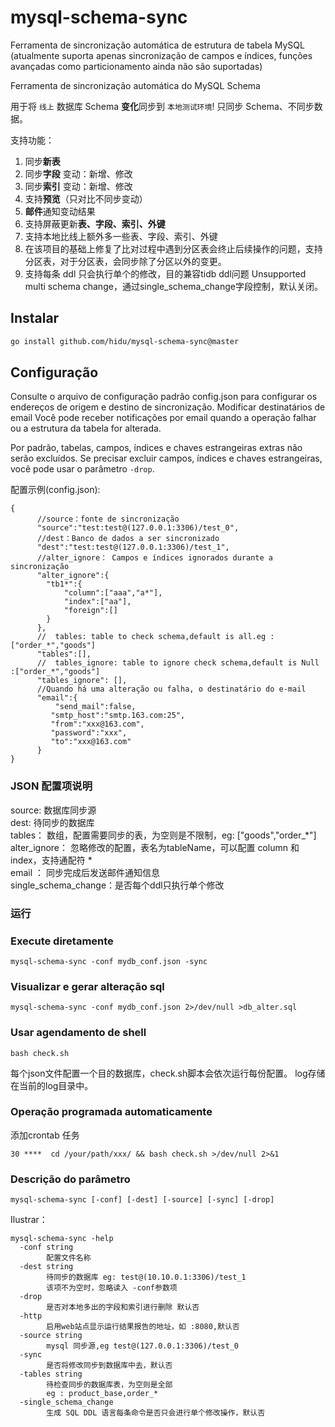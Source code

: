# mysql-schema-sync

Ferramenta de sincronização automática de estrutura de tabela MySQL (atualmente suporta apenas sincronização de campos e índices, funções avançadas como particionamento ainda não são suportadas)

Ferramenta de sincronização automática do MySQL Schema  

用于将 `线上` 数据库 Schema **变化**同步到 `本地测试环境`!
只同步 Schema、不同步数据。

支持功能：  

1. 同步**新表**  
2. 同步**字段** 变动：新增、修改  
3. 同步**索引** 变动：新增、修改
4. 支持**预览**（只对比不同步变动）  
5. **邮件**通知变动结果
6. 支持屏蔽更新**表、字段、索引、外键**  
7. 支持本地比线上额外多一些表、字段、索引、外键
8. 在该项目的基础上修复了比对过程中遇到分区表会终止后续操作的问题，支持分区表，对于分区表，会同步除了分区以外的变更。
9. 支持每条 ddl 只会执行单个的修改，目的兼容tidb ddl问题 Unsupported multi schema change，通过single_schema_change字段控制，默认关闭。

## Instalar

```bash
go install github.com/hidu/mysql-schema-sync@master
```

## Configuração

Consulte o arquivo de configuração padrão config.json para configurar os endereços de origem e destino de sincronização.
Modificar destinatários de email Você pode receber notificações por email quando a operação falhar ou a estrutura da tabela for alterada.  

Por padrão, tabelas, campos, índices e chaves estrangeiras extras não serão excluídos. Se precisar excluir campos, índices e chaves estrangeiras, você pode usar o parâmetro `-drop`.

配置示例(config.json):  

```
{
      //source：fonte de sincronização
      "source":"test:test@(127.0.0.1:3306)/test_0",
      //dest：Banco de dados a ser sincronizado
      "dest":"test:test@(127.0.0.1:3306)/test_1",
      //alter_ignore： Campos e índices ignorados durante a sincronização
      "alter_ignore":{
        "tb1*":{
            "column":["aaa","a*"],
            "index":["aa"],
            "foreign":[]
        }
      },
      //  tables: table to check schema,default is all.eg :["order_*","goods"]
      "tables":[],
      //  tables_ignore: table to ignore check schema,default is Null :["order_*","goods"]
      "tables_ignore": [],
      //Quando há uma alteração ou falha, o destinatário do e-mail
      "email":{
          "send_mail":false,
         "smtp_host":"smtp.163.com:25",
         "from":"xxx@163.com",
         "password":"xxx",
         "to":"xxx@163.com"
      }
}
```

### JSON 配置项说明

source: 数据库同步源  
dest:   待同步的数据库  
tables： 数组，配置需要同步的表，为空则是不限制，eg: ["goods","order_*"]  
alter_ignore： 忽略修改的配置，表名为tableName，可以配置 column 和 index，支持通配符 *  
email ： 同步完成后发送邮件通知信息  
single_schema_change：是否每个ddl只执行单个修改

### 运行

### Execute diretamente

```shell
mysql-schema-sync -conf mydb_conf.json -sync
```

### Visualizar e gerar alteração sql

```shell
mysql-schema-sync -conf mydb_conf.json 2>/dev/null >db_alter.sql
```

### Usar agendamento de shell

```shell
bash check.sh
```

每个json文件配置一个目的数据库，check.sh脚本会依次运行每份配置。
log存储在当前的log目录中。

### Operação programada automaticamente

添加crontab 任务

```shell
30 ****  cd /your/path/xxx/ && bash check.sh >/dev/null 2>&1
```

### Descrição do parâmetro

```shell
mysql-schema-sync [-conf] [-dest] [-source] [-sync] [-drop]
```

Ilustrar：

```shell
mysql-schema-sync -help  
  -conf string
        配置文件名称
  -dest string
        待同步的数据库 eg: test@(10.10.0.1:3306)/test_1
        该项不为空时，忽略读入 -conf参数项
  -drop
        是否对本地多出的字段和索引进行删除 默认否
  -http
        启用web站点显示运行结果报告的地址，如 :8080,默认否
  -source string
        mysql 同步源,eg test@(127.0.0.1:3306)/test_0
  -sync
        是否将修改同步到数据库中去，默认否
  -tables string
        待检查同步的数据库表，为空则是全部
        eg : product_base,order_*
  -single_schema_change
        生成 SQL DDL 语言每条命令是否只会进行单个修改操作，默认否
```
